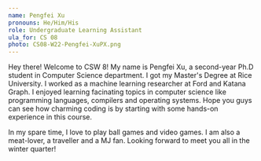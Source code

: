 ```yaml
---
name: Pengfei Xu
pronouns: He/Him/His
role: Undergraduate Learning Assistant
ula_for: CS 08
photo: CS08-W22-Pengfei-XuPX.png
---
```


Hey there! Welcome to CSW 8!
My name is Pengfei Xu, a second-year Ph.D student in Computer Science department. I got my Master's Degree at Rice University. I worked as a machine learning researcher at Ford and Katana Graph. I enjoyed learning facinating topics in computer science like programming languages, compilers and operating systems. Hope you guys can see how charming coding is by starting with some hands-on experience in this course.

In my spare time, I love to play ball games and video games. I am also a meat-lover, a traveller and a MJ fan. Looking forward to meet you all in the winter quarter!
